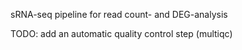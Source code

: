 sRNA-seq pipeline for read count- and DEG-analysis



TODO: add an automatic quality control step (multiqc)
